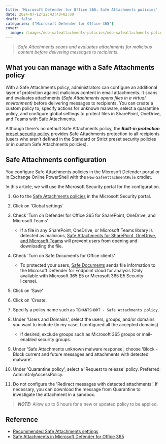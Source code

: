 ```yaml
---
title: 'Microsoft Defender for Office 365: Safe Attachments policies'
date: 2024-07-12T22:43:43+02:00
draft: false
categories: ["Microsoft Defender for Office 365"]
cover: 
  image: /images/mdo-safeattachments-policies/mdo-safeattachments-policies-front.png
---
```


>_Safe Attachments scans and evaluates attachments for malicious content before delivering messages to recipients._

## What you can manage with a Safe Attachments policy
With a Safe Attachments policy, administrators can configure an additional layer of protection against malicious content in email attachments. It scans and evaluates attachments _(Safe Attachments opens files in a virtual environment)_ before delivering messages to recipients. You can create a custom policy to, specify actions for unknown malware, select a quarantine policy, and configure global settings to protect files in SharePoint, OneDrive, and Teams with Safe Attachments.

Although there's no default Safe Attachments policy, the ***Built-in protection*** [preset security policy](https://learn.microsoft.com/en-us/defender-office-365/preset-security-policies) provides Safe Attachments protection to all recipients (users who aren't defined in the Standard or Strict preset security policies or in custom Safe Attachments policies).

## Safe Attachments configuration
You configure Safe Attachments policies in the Microsoft Defender portal or in Exchange Online PowerShell with the `New-SafeAttachmentRule` cmdlet.

In this article, we will use the Microsoft Security portal for the configuration.

1. Go to the [Safe Attachments policies](https://security.microsoft.com/safelinksv2) in the Microsoft Security portal.

2. Click on 'Global settings'

3. Check 'Turn on Defender for Office 365 for SharePoint, OneDrive, and Microsoft Teams'
    - If a file in any SharePoint, OneDrive, or Microsoft Teams library is detected as malicious, [Safe Attachments for SharePoint, OneDrive, and Microsoft Teams](https://learn.microsoft.com/en-us/defender-office-365/safe-attachments-for-spo-odfb-teams-about) will prevent users from opening and downloading the file.

4. Check 'Turn on Safe Documents for Office clients'
    - To protected your users, [Safe Documents](https://learn.microsoft.com/en-us/defender-office-365/safe-documents-in-e5-plus-security-about) sends file information to the Microsoft Defender for Endpoint cloud for analysis (Only available with Microsoft 365 E5 or Microsoft 365 E5 Security license). 

5. Click on 'Save'

6. Click on 'Create'.

7. Specify a policy name such as `TENANTSHORT - Safe Attachments policy`.

8. Under 'Users and Domains', select the users, groups, and/or domains you want to include (In my case, I configured all the accepted domains).
    - If desired, exclude groups such as Microsoft 365 groups or mail-enabled security groups.

9. Under 'Safe Attachments unknown malware response', choose 'Block - Block current and future messages and attachments with detected malware'.

10. Under 'Quarantine policy', select a 'Request to release' policy. Preferred: AdminOnlyAccessPolicy. 

11. Do not configure the 'Redirect messages with detected attachments'. If necessary, you can download the message from Quarantine to investigate the attachment in a sandbox.

> ***NOTE:*** Allow up to 6 hours for a new or updated policy to be applied.

## Reference
- [Recommended Safe Attachments settings](https://learn.microsoft.com/en-us/defender-office-365/recommended-settings-for-eop-and-office365?view=o365-worldwide#safe-attachments-settings)
- [Safe Attachments in Microsoft Defender for Office 365](https://learn.microsoft.com/en-us/defender-office-365/safe-attachments-about)
